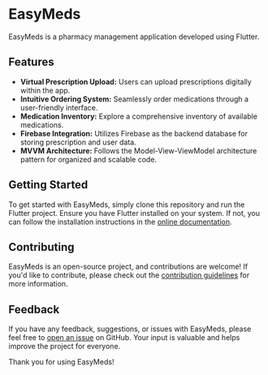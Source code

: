 # EasyMeds 

EasyMeds is a pharmacy management application developed using Flutter.

## Features

- **Virtual Prescription Upload:** Users can upload prescriptions digitally within the app.
- **Intuitive Ordering System:** Seamlessly order medications through a user-friendly interface.
- **Medication Inventory:** Explore a comprehensive inventory of available medications.
- **Firebase Integration:** Utilizes Firebase as the backend database for storing prescription and user data.
- **MVVM Architecture:** Follows the Model-View-ViewModel architecture pattern for organized and scalable code.

## Getting Started

To get started with EasyMeds, simply clone this repository and run the Flutter project. Ensure you have Flutter installed on your system. If not, you can follow the installation instructions in the [online documentation](https://docs.flutter.dev/get-started/install).

## Contributing

EasyMeds is an open-source project, and contributions are welcome! If you'd like to contribute, please check out the [contribution guidelines](CONTRIBUTING.md) for more information.

## Feedback

If you have any feedback, suggestions, or issues with EasyMeds, please feel free to [open an issue](https://github.com/yourusername/easymeds/issues) on GitHub. Your input is valuable and helps improve the project for everyone.

Thank you for using EasyMeds!

